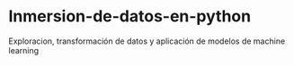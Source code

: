 # Inmersion-de-datos-en-python
Exploracion, transformación de datos y aplicación de modelos de machine learning

